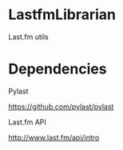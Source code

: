 # LastfmLibrarian
Last.fm utils


Dependencies
===

Pylast

https://github.com/pylast/pylast

Last.fm API

http://www.last.fm/api/intro

